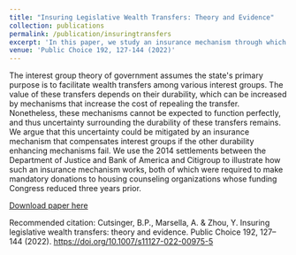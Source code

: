 ```yaml
---
title: "Insuring Legislative Wealth Transfers: Theory and Evidence"
collection: publications
permalink: /publication/insuringtransfers
excerpt: 'In this paper, we study an insurance mechanism through which special interest groups are able to maintain wealth transfers after their funding is reduced through legislative means. We illustrate this by examining large-scale mandatory donations which major banks made to housing counseling organizations whose funding Congress reduced three years prior.'
venue: 'Public Choice 192, 127-144 (2022)'
---
```

The interest group theory of government assumes the state's primary purpose is to facilitate wealth transfers among various interest groups. The value of these transfers depends on their durability, which can be increased by mechanisms that increase the cost of repealing the transfer. Nonetheless, these mechanisms cannot be expected to function perfectly, and thus uncertainty surrounding the durability of these transfers remains. We argue that this uncertainty could be mitigated by an insurance mechanism that compensates interest groups if the other durability enhancing mechanisms fail. We use the 2014 settlements between the Department of Justice and Bank of America and Citigroup to illustrate how such an insurance mechanism works, both of which were required to make mandatory donations to housing counseling organizations whose funding Congress reduced three years prior. 

[Download paper here](https://link.springer.com/content/pdf/10.1007/s11127-022-00975-5.pdf)

Recommended citation:  Cutsinger, B.P., Marsella, A. & Zhou, Y. Insuring legislative wealth transfers: theory and evidence. Public Choice 192, 127–144 (2022). https://doi.org/10.1007/s11127-022-00975-5
